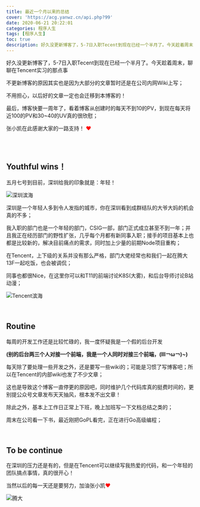 ```yaml
---
title: 最近一个月以来的总结
cover: 'https://acg.yanwz.cn/api.php?99'
date: 2020-06-21 20:22:01
categories: 程序人生
tags: [程序人生]
toc: true
description: 好久没更新博客了，5-7日入职Tecent到现在已经一个半月了。今天趁着周末，聊聊在Tencent实习的那点事
---
```


好久没更新博客了，5-7日入职Tecent到现在已经一个半月了。今天趁着周末，聊聊在Tencent实习的那点事

不更新博客的原因其实也是因为大部分的文章暂时还是在公司内网Wiki上写；

不用担心，以后好的文章一定也会迁移到本博客的！

最后，博客快要一周年了，看着博客从创建时的每天不到10的PV，到现在每天将近100的PV和30~40的UV真的很欣慰；

张小凯在此感谢大家的一路支持！ <font color="#FF0000">❤</font>

<br/>

<!--more-->

<br/>

## Youthful wins！

五月七号到目前，深圳给我的印象就是：年轻！

![深圳滨海](https://jasonkay_image.imfast.io/images/Tencent1.jpg)

深圳是一个年轻人多到令人发指的城市，你在深圳看到成群结队的大爷大妈的机会真的不多；

我入职的部门也是一个年轻的部门，CSIG一部，部门正式成立甚至不到一年；并且我正在经历部门的野性扩张，几乎每个月都有新同事入职；接手的项目基本上也都是比较新的，解决目前痛点的需求，同时加上少量的前期Node项目重构；

在Tencent，上下级的关系并没有那么严格，部门大佬经常也和我们一起在腾大13F一起吃饭，也会被调侃；

同事也都很Nice，在这里你可以和T11的前端讨论K8S(大雾)，和后台导师讨论B站动漫；

![Tencent滨海](https://jasonkay_image.imfast.io/images/Tencent2.jpg)

<BR/>

## Routine

每周的开发工作还是比较忙碌的，我一度怀疑我是一个假的后台开发

**(别的后台两三个人对接一个前端，我是一个人同时对接三个前端，(lll￢ω￢)~)**

每天除了要处理一些开发之外，还是要写一些wiki的；可能是习惯了写博客吧；所以在Tencent的内部wiki也发了不少文章；

这也是导致这个博客一直停更的原因吧，同时维护几个代码库真的挺费时间的，更别提公众号文章发布天天抽风，根本发不出文章！

除此之外，基本上工作日正常上下班，晚上加班写一下文档总结之类的；

周末在公司看一下书，最近刚把GoPL看完，正在进行Go高级编程；

<BR/>

## To be continue

在深圳的压力还是有的，但是在Tencent可以继续写我热爱的代码，和一个年轻的团队搞点事情，真的很开心！

当然以后的每一天还是要努力，加油张小凯<font color="#FF0000">❤</font>

![腾大](https://jasonkay_image.imfast.io/images/Tencent4.jpg)

<br/>